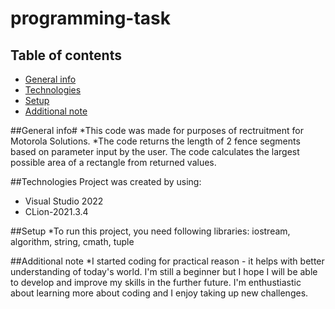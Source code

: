 # programming-task
## Table of contents
* [General info](#general-info)
* [Technologies](#technologies)
* [Setup](#setup)
* [Additional note](#additional-note)

##General info#
*This code was made for purposes of rectruitment for Motorola Solutions.
*The code returns the length of 2 fence segments based on parameter input by the user. The code calculates the largest possible area of a rectangle from returned values.

##Technologies
Project was created by using:
* Visual Studio 2022
* CLion-2021.3.4

##Setup
*To run this project, you need following libraries: iostream, algorithm, string, cmath, tuple
  
  ##Additional note
  *I started coding for practical reason - it helps with better understanding of today's world. I'm still a beginner but I hope I will be able to develop and improve my skills  in the further future. I'm enthustiastic about learning more about coding and I enjoy taking up new challenges.
